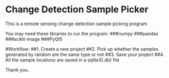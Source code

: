 # Change Detection Sample Picker
This is a remote sensing change detection sample picking program

You may need these libraries to run the program:
###numpy
###pandas
###scikit-image
###PyQt5

#Workflow:
##1. Create a new project
##2. Pick up whether the samples generated by random are the same type or not
##3. Save your project
##4. All the sample locations are saved in a sqlite3(.db) file

Thank you.
